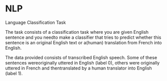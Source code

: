 # NLP
Language Classification Task

The task consists of a classification task where you are given English sentence and you needto make a classifier that tries to predict whether this sentence is an original English text or a(human) translation from French into English.

The  data  provided  consists  of  transcribed  English  speech.   Some  of  these  sentences  wereoriginally  uttered  in  English  (label  0),  others  were  originally  uttered  in  French  and  thentranslated by a human translator into English (label 1).
